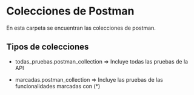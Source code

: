 # Colecciones de Postman

En esta carpeta se encuentran las colecciones de postman.

## Tipos de colecciones

- todas_pruebas.postman_collection => Incluye todas las pruebas de la API

- marcadas.postman_collection => Incluye las pruebas de las funcionalidades marcadas con (*)
